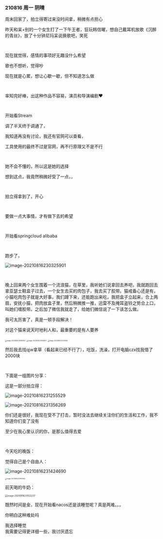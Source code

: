 ### 210816  周一  阴晴

周末回家了，拍立得寄过来没时间拿，稍微有点担心

昨天和呆+别的一个女生打了一下午王者，狂玩韩信曜，想自己戴耳机放歌《沉醉的青丝》，放了十分钟尼玛呆说换歌吧，笑死

<br>

现在就觉得，感情的事项好无趣没什么希望

歌也不想听，觉得吵

现在就是心累，想让心歇一歇，但不知道怎么做

<br>

率知完好棒，出这种作品不容易，演员和导演编剧♥

<br>

开始看Stream

调了半天终于调通了，

我知道再没有讨论，我还有官网可以查看，

工具使用的最终不过是官网，再不行原理又不是不行

<br>

她不会不懂的，所以这是她的选择

想到这点，我竟然稍微好受了一点，，

<br>

拍立得拿到了，开心

<br>

要做一点大事情，才有做下去的希望

<br>

开始看springcloud alibaba

<br>

跑步了，

![image-20210816230325901](imgs/image-20210816230325901.png)

<br>

晚上回来两个女生围着一个流浪猫，在草里，我听她们说拿回去养吧，我就跑回去拿亚瑟士鞋盒子过去，一个女生去买的肉包子，我去买了胶带。猫戒备心还是有，小猫吃肉包子就是大好事，我们蹲下来，还能跑出来吃，我把盒子立起来，合上两扇，安抚小猫，把肉放盒子里，然后稍微推一推，迅雷不及掩耳盗铃之势合上口，叫她们缠胶带。之后加了微信我就走了，给她们微信说了一下该怎么做。

我可太厉害了，真是一顿手段解决！

对这个猫来说天时地利人和，最重要的是有人要养

<img src="imgs/image-20210816230950093.png" alt="image-20210816230950093" style="zoom:33%;" />

<img src="imgs/image-20210816231009657.png" alt="image-20210816231009657" style="zoom:33%;" />

<img src="imgs/image-20210816231314098.png" alt="image-20210816231314098" style="zoom:33%;" />

<br>

然后我去找qjw拿草（看起来已经不行了），吃饭，洗澡，打开电脑czx找我借了2000块

<br>

下面是一组图片分享：

这是一部分拍立得：

![image-20210816231255529](imgs/image-20210816231255529.png)

![image-20210816231356269](imgs/image-20210816231356269.png)

你们还是很好，我现在受不了打击，暂时没法去继续关注你们的生活和工作，我不知道你们变了没有

至少在我心里认识的你，是那么值得去爱

<br>

今天吃的晚饭：

觉得自己是个自由人：

![image-20210816231424690](imgs/image-20210816231424690.png)

<img src="imgs/image-20210816231450483.png" alt="image-20210816231450483" style="zoom:33%;" />

前天喝的牛奶：

<img src="imgs/image-20210816231522237.png" alt="image-20210816231522237" style="zoom:50%;" />

既然时间是金，现在开始看nacos还是该睡觉呢？真是两难。。。

你明白这种难处吗

我选择睡觉
<br>
我需要记得更详细一些，我讨厌遗忘

